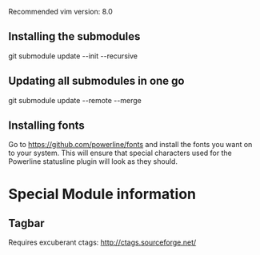 Recommended vim version: 8.0

Installing the submodules
-------------------------
git submodule update --init --recursive

Updating all submodules in one go
---------------------------------
git submodule update --remote --merge

Installing fonts
-------------------------
Go to <https://github.com/powerline/fonts> and install the fonts you want on to your system.
This will ensure that special characters used for the Powerline statusline plugin will look as they should.

Special Module information
==========================

Tagbar
------
Requires excuberant ctags: http://ctags.sourceforge.net/

